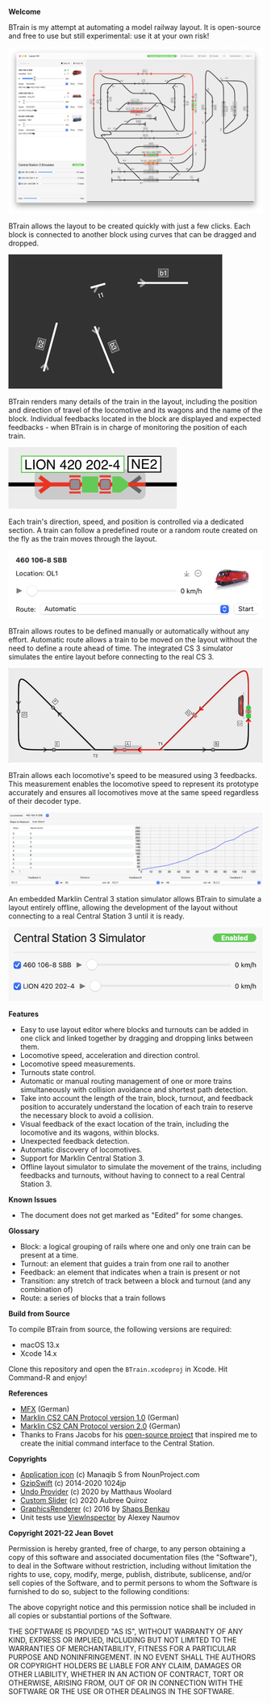 
**Welcome**

BTrain is my attempt at automating a model railway layout. It is open-source and free to use but still experimental: use it at your own risk!

![Automatic Routing](Assets/switchboard.png)

BTrain allows the layout to be created quickly with just a few clicks. Each block is connected to another block using curves that can be dragged and dropped.

![Layout Builder](Assets/layout-builder.gif)

BTrain renders many details of the train in the layout, including the position and direction of travel of the locomotive and its wagons and the name of the block. Individual feedbacks located in the block are displayed and expected feedbacks - when BTrain is in charge of monitoring the position of each train.

![Block](Assets/block.png)

Each train's direction, speed, and position is controlled via a dedicated section. A train can follow a predefined route or a random route created on the fly as the train moves through the layout.

![Train](Assets/train.png)

BTrain allows routes to be defined manually or automatically without any effort. Automatic route allows a train to be moved on the layout without the need to define a route ahead of time. The integrated CS 3 simulator simulates the entire layout before connecting to the real CS 3.

![Train](Assets/loop-to-loop.gif)

BTrain allows each locomotive's speed to be measured using 3 feedbacks. This measurement enables the locomotive speed to represent its prototype accurately and ensures all locomotives move at the same speed regardless of their decoder type.

![Speed Measurements](Assets/speed.png)

An embedded Marklin Central 3 station simulator allows BTrain to simulate a layout entirely offline, allowing the development of the layout without connecting to a real Central Station 3 until it is ready.

![Simulator](Assets/simulator.png)

**Features**

- Easy to use layout editor where blocks and turnouts can be added in one click and linked together by dragging and dropping links between them.
- Locomotive speed, acceleration and direction control.
- Locomotive speed measurements.
- Turnouts state control.
- Automatic or manual routing management of one or more trains simultaneously with collision avoidance and shortest path detection.
- Take into account the length of the train, block, turnout, and feedback position to accurately understand the location of each train to reserve the necessary block to avoid a collision.
- Visual feedback of the exact location of the train, including the locomotive and its wagons, within blocks.
- Unexpected feedback detection.
- Automatic discovery of locomotives.
- Support for Marklin Central Station 3.
- Offline layout simulator to simulate the movement of the trains, including feedbacks and turnouts, without having to connect to a real Central Station 3.

**Known Issues**

- The document does not get marked as "Edited" for some changes.

**Glossary**

- Block: a logical grouping of rails where one and only one train can be present at a time.
- Turnout: an element that guides a train from one rail to another
- Feedback: an element that indicates when a train is present or not
- Transition: any stretch of track between a block and turnout (and any combination of)
- Route: a series of blocks that a train follows

**Build from Source**

To compile BTrain from source, the following versions are required:
- macOS 13.x
- Xcode 14.x

Clone this repository and open the `BTrain.xcodeproj` in Xcode. Hit Command-R and enjoy!

**References**

- [MFX](http://www.skrauss.de/modellbahn/Schienenformat.pdf) (German)
- [Marklin CS2 CAN Protocol version 1.0](https://www.maerklin.de/fileadmin/media/produkte/CS2_can-protokoll_1-0.pdf) (German)
- [Marklin CS2 CAN Protocol version 2.0](https://streaming.maerklin.de/public-media/cs2/cs2CAN-Protokoll-2_0.pdf) (German)
- Thanks to Frans Jacobs for his [open-source project](https://github.com/fransjacobs/model-railway) that inspired me to create the initial command interface to the Central Station.

**Copyrights**

- [Application icon](https://thenounproject.com/icon/train-3130173/) (c) Manaqib S from NounProject.com
- [GzipSwift](https://github.com/1024jp/GzipSwift) (c) 2014-2020 1024jp
- [Undo Provider](https://github.com/LostMoa/UndoProviderExample) (c) 2020 by Matthaus Woolard
- [Custom Slider](https://betterprogramming.pub/reusable-components-in-swiftui-custom-sliders-8c115914b856) (c) 2020 Aubree Quiroz
- [GraphicsRenderer](https://github.com/shaps80/GraphicsRenderer) (c) 2016 by [Shaps Benkau](mailto:shapsuk@me.com)
- Unit tests use [ViewInspector](https://github.com/nalexn/ViewInspector) by Alexey Naumov
    
**Copyright 2021-22 Jean Bovet**

Permission is hereby granted, free of charge, to any person obtaining a copy of this software and associated documentation files (the "Software"),
to deal in the Software without restriction, including without limitation the rights to use, copy, modify, merge, publish, distribute, sublicense,
and/or sell copies of the Software, and to permit persons to whom the Software is furnished to do so, subject to the following conditions:

The above copyright notice and this permission notice shall be included in all copies or substantial portions of the Software.

THE SOFTWARE IS PROVIDED "AS IS", WITHOUT WARRANTY OF ANY KIND, EXPRESS OR IMPLIED, INCLUDING BUT NOT LIMITED TO THE WARRANTIES OF MERCHANTABILITY,
FITNESS FOR A PARTICULAR PURPOSE AND NONINFRINGEMENT. IN NO EVENT SHALL THE AUTHORS OR COPYRIGHT HOLDERS BE LIABLE FOR ANY CLAIM, DAMAGES OR OTHER LIABILITY,
WHETHER IN AN ACTION OF CONTRACT, TORT OR OTHERWISE, ARISING FROM, OUT OF OR IN CONNECTION WITH THE SOFTWARE OR THE USE OR OTHER DEALINGS IN THE SOFTWARE.
